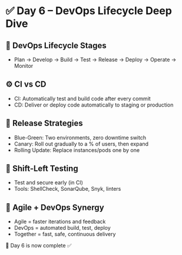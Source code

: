 # ✅ Day 6 – DevOps Lifecycle Deep Dive

## 🔄 DevOps Lifecycle Stages
- Plan → Develop → Build → Test → Release → Deploy → Operate → Monitor

## ⚙️ CI vs CD
- CI: Automatically test and build code after every commit
- CD: Deliver or deploy code automatically to staging or production

## 🚀 Release Strategies
- Blue-Green: Two environments, zero downtime switch
- Canary: Roll out gradually to a % of users, then expand
- Rolling Update: Replace instances/pods one by one

## 🔐 Shift-Left Testing
- Test and secure early (in CI)
- Tools: ShellCheck, SonarQube, Snyk, linters

## 🤝 Agile + DevOps Synergy
- Agile = faster iterations and feedback
- DevOps = automated build, test, deploy
- Together = fast, safe, continuous delivery

🚀 Day 6 is now complete ✅
